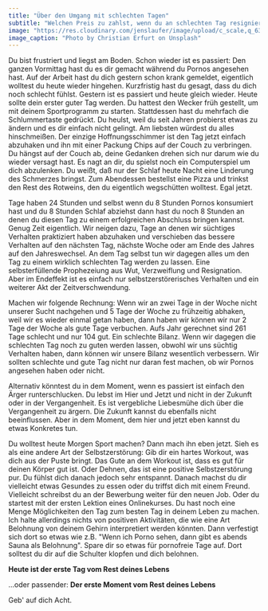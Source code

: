 ```yaml
---
title: "Über den Umgang mit schlechten Tagen"
subtitle: "Welchen Preis zu zahlst, wenn du an schlechten Tag resignierst und wie du dieses Tage noch rettest"
image: "https://res.cloudinary.com/jenslaufer/image/upload/c_scale,q_63,w_800/v1580913016/christian-erfurt-sxQz2VfoFBE-unsplash.jpg"
image_caption: "Photo by Christian Erfurt on Unsplash"
---
```


Du bist frustriert und liegst am Boden. Schon wieder ist es passiert: Den ganzen Vormittag hast du es dir gemacht während du Pornos angesehen hast. Auf der Arbeit hast du dich gestern schon krank gemeldet, eigentlich wolltest du heute wieder hingehen. Kurzfristig hast du gesagt, dass du dich noch schlecht fühlst. Gestern ist es passiert und heute gleich wieder. Heute sollte dein erster guter Tag werden. Du hattest den Wecker früh gestellt, um mit deinem Sportprogramm zu starten. Stattdessen hast du mehrfach die Schlummertaste gedrückt. Du heulst, weil du seit Jahren probierst etwas zu ändern und es dir einfach nicht gelingt. Am liebsten würdest du alles hinschmeißen. Der einzige Hoffnungsschimmer ist den Tag jetzt einfach abzuhaken und ihn mit einer Packung Chips auf der Couch zu verbringen. Du hängst auf der Couch ab, deine Gedanken drehen sich nur darum wie du wieder versagt hast. Es nagt an dir, du spielst noch ein Computerspiel um dich abzulenken. Du weißt, daß nur der Schlaf heute Nacht eine Linderung des Schmerzes bringst. Zum Abendessen bestellst eine Pizza und trinkst den Rest des Rotweins, den du eigentlich wegschütten wolltest. Egal jetzt.

Tage haben 24 Stunden und selbst wenn du 8 Stunden Pornos konsumiert hast und du 8 Stunden Schlaf abziehst dann hast du noch 8 Stunden an denen du diesen Tag zu einem erfolgreichen Abschluss bringen kannst. Genug Zeit eigentlich. Wir neigen dazu, Tage an denen wir süchtiges Verhalten praktiziert haben abzuhaken und verschieben das bessere Verhalten auf den nächsten Tag, nächste Woche oder am Ende des Jahres auf den Jahreswechsel. An dem Tag selbst tun wir dagegen alles um den Tag zu einem wirklich schlechten Tag werden zu lassen. Eine selbsterfüllende Prophezeiung aus Wut, Verzweiflung und Resignation. Aber im Endeffekt ist es einfach nur selbstzerstörerisches Verhalten und ein weiterer Akt der Zeitverschwendung.

Machen wir folgende Rechnung: Wenn wir an zwei Tage in der Woche nicht unserer Sucht nachgehen und 5 Tage der Woche zu frühzeitig abhaken, weil wir es wieder einmal getan haben, dann haben wir können wir nur 2 Tage der Woche als gute Tage verbuchen. Aufs Jahr gerechnet sind 261 Tage schlecht und nur 104 gut. Ein schlechte Bilanz. Wenn wir dagegen die schlechten Tag noch zu guten werden lassen, obwohl wir uns süchtig Verhalten haben, dann können wir unsere Bilanz wesentlich verbessern. Wir sollten schlechte und gute Tag nicht nur daran fest machen, ob wir Pornos angesehen haben oder nicht.

Alternativ könntest du in dem Moment, wenn es passiert ist einfach den Ärger runterschlucken. Du lebst im Hier und Jetzt und nicht in der Zukunft oder in der Vergangenheit. Es ist vergebliche Liebesmühe dich über die Vergangenheit zu ärgern. Die Zukunft kannst du ebenfalls nicht beeinflussen. Aber in dem Moment, dem hier und jetzt eben kannst du etwas Konkretes tun.

Du wolltest heute Morgen Sport machen? Dann mach ihn eben jetzt. Sieh es als eine andere Art der Selbstzerstörung: Gib dir ein hartes Workout, was dich aus der Puste bringt. Das Gute an dem Workout ist, dass es gut für deinen Körper gut ist. Oder Dehnen, das ist eine positive Selbstzerstörung pur. Du fühlst dich danach jedoch sehr entspannt. Danach machst du dir vielleicht etwas Gesundes zu essen oder du triffst dich mit einem Freund. Vielleicht schreibst du an der Bewerbung weiter für den neuen Job. Oder du startest mit der ersten Lektion eines Onlinekurses. Du hast noch eine Menge Möglichkeiten den Tag zum besten Tag in deinem Leben zu machen. Ich halte allerdings nichts von positiven Aktivitäten, die wie eine Art Belohnung von deinem Gehirn interpretiert werden könnten. Dann verfestigt sich dort so etwas wie z.B. "Wenn ich Porno sehen, dann gibt es abends Sauna als Belohnung". Spare dir so etwas für pornofreie Tage auf. Dort solltest du dir auf die Schulter klopfen und dich belohnen.

**Heute ist der erste Tag vom Rest deines Lebens**

...oder passender: **Der erste Moment vom Rest deines Lebens**

Geb' auf dich Acht.
